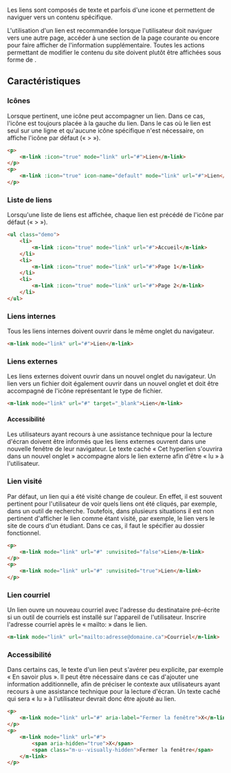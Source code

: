 Les liens sont composés de texte et parfois d'une icone et permettent de naviguer vers un contenu spécifique.

<modul-do>
    <p>L'utilisation d'un lien est recommandée lorsque l'utilisateur doit naviguer vers une autre page, accéder à une section de la page courante ou encore pour faire afficher de l'information supplémentaire. Toutes les actions permettant de modifier le contenu du site doivent plutôt être affichées sous forme de <em><modul-go name="m-button"></modul-go></em>.</p>
</modul-do>

## Caractéristiques
### Icônes
Lorsque pertinent, une icône peut accompagner un lien. Dans ce cas, l'icône est toujours placée à la gauche du lien. Dans le cas où le lien est seul sur une ligne et qu'aucune icône spécifique n'est nécessaire, on affiche l'icône par défaut («&nbsp;>&nbsp;»).

<modul-demo>

```html
<p>
    <m-link :icon="true" mode="link" url="#">Lien</m-link>
</p>
<p>
    <m-link :icon="true" icon-name="default" mode="link" url="#">Lien</m-link>
</p>
```

</modul-demo>

### Liste de liens
Lorsqu'une liste de liens est affichée, chaque lien est précédé de l'icône par défaut («&nbsp;>&nbsp;»).

<modul-demo>

```html
<ul class="demo">
    <li>
        <m-link :icon="true" mode="link" url="#">Accueil</m-link>
    </li>
    <li>
        <m-link :icon="true" mode="link" url="#">Page 1</m-link>
    </li>
    <li>
        <m-link :icon="true" mode="link" url="#">Page 2</m-link>
    </li>
</ul>
```

</modul-demo>

### Liens internes
Tous les liens internes doivent ouvrir dans le même onglet du navigateur.

<modul-demo>

```html
<m-link mode="link" url="#">Lien</m-link>
```

</modul-demo>

### Liens externes
Les liens externes doivent ouvrir dans un nouvel onglet du navigateur. Un lien vers un fichier doit également ouvrir dans un nouvel onglet et doit être accompagné de l'icône représentant le type de fichier.

<modul-demo>

```html
<m-link mode="link" url="#" target="_blank">Lien</m-link>
```

</modul-demo>

#### Accessibilité
Les utilisateurs ayant recours à une assistance technique pour la lecture d'écran doivent être informés que les liens externes ouvrent dans une nouvelle fenêtre de leur navigateur. Le texte caché «&nbsp;Cet hyperlien s'ouvrira dans un nouvel onglet&nbsp;» accompagne alors le lien externe afin d'être «&nbsp;lu&nbsp;» à l'utilisateur.

### Lien visité
Par défaut, un lien qui a été visité change de couleur. En effet, il est souvent pertinent pour l'utilisateur de voir quels liens ont été cliqués, par exemple, dans un outil de recherche. Toutefois, dans plusieurs situations il est non pertinent d'afficher le lien comme étant visité, par exemple, le lien vers le site de cours d'un étudiant. Dans ce cas, il faut le spécifier au dossier fonctionnel.

<modul-demo>

```html
<p>
    <m-link mode="link" url="#" :unvisited="false">Lien</m-link>
</p>
<p>
    <m-link mode="link" url="#" :unvisited="true">Lien</m-link>
</p>
```

</modul-demo>

### Lien courriel
Un lien ouvre un nouveau courriel avec l'adresse du destinataire pré-écrite si un outil de courriels est installé sur l'appareil de l'utilisateur. Inscrire l'adresse courriel après le «&nbsp;mailto:&nbsp;» dans le lien.

<modul-demo>

```html
<m-link mode="link" url="mailto:adresse@domaine.ca">Courriel</m-link>
```

</modul-demo>

### Accessibilité
Dans certains cas, le texte d'un lien peut s'avérer peu explicite, par exemple « En savoir plus ». Il peut être nécessaire dans ce cas d'ajouter une information additionnelle, afin de préciser le contexte aux utilisateurs ayant recours à une assistance technique pour la lecture d'écran. Un texte caché qui sera «&nbsp;lu&nbsp;» à l'utilisateur devrait donc être ajouté au lien.

<modul-demo>

```html
<p>
    <m-link mode="link" url="#" aria-label="Fermer la fenêtre">X</m-link>
</p>
<p>
    <m-link mode="link" url="#">
        <span aria-hidden="true">X</span>
        <span class="m-u--visually-hidden">Fermer la fenêtre</span>
    </m-link>
</p>
```

</modul-demo>